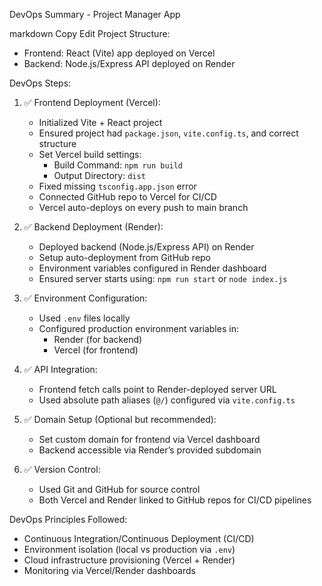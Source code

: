 DevOps Summary - Project Manager App

markdown
Copy
Edit
Project Structure:

- Frontend: React (Vite) app deployed on Vercel
- Backend: Node.js/Express API deployed on Render

DevOps Steps:

1. ✅ Frontend Deployment (Vercel):

   - Initialized Vite + React project
   - Ensured project had `package.json`, `vite.config.ts`, and correct structure
   - Set Vercel build settings:
     - Build Command: `npm run build`
     - Output Directory: `dist`
   - Fixed missing `tsconfig.app.json` error
   - Connected GitHub repo to Vercel for CI/CD
   - Vercel auto-deploys on every push to main branch

2. ✅ Backend Deployment (Render):

   - Deployed backend (Node.js/Express API) on Render
   - Setup auto-deployment from GitHub repo
   - Environment variables configured in Render dashboard
   - Ensured server starts using: `npm run start` or `node index.js`

3. ✅ Environment Configuration:

   - Used `.env` files locally
   - Configured production environment variables in:
     - Render (for backend)
     - Vercel (for frontend)

4. ✅ API Integration:

   - Frontend fetch calls point to Render-deployed server URL
   - Used absolute path aliases (`@/`) configured via `vite.config.ts`

5. ✅ Domain Setup (Optional but recommended):

   - Set custom domain for frontend via Vercel dashboard
   - Backend accessible via Render’s provided subdomain

6. ✅ Version Control:
   - Used Git and GitHub for source control
   - Both Vercel and Render linked to GitHub repos for CI/CD pipelines

DevOps Principles Followed:

- Continuous Integration/Continuous Deployment (CI/CD)
- Environment isolation (local vs production via `.env`)
- Cloud infrastructure provisioning (Vercel + Render)
- Monitoring via Vercel/Render dashboards
